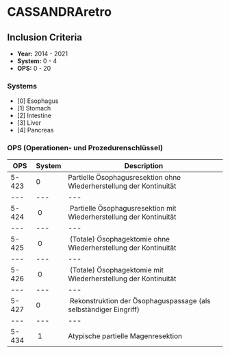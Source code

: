 # CASSANDRAretro

## Inclusion Criteria
- **Year:** 2014 - 2021
- **System:** 0 - 4
- **OPS:** 0 - 20

### Systems
- [0] Esophagus
- [1] Stomach
- [2] Intestine
- [3] Liver
- [4] Pancreas

### OPS (Operationen- und Prozedurenschlüssel)

OPS | System | Description
--- | --- | ---
5-423 | 0 | Partielle Ösophagusresektion ohne Wiederherstellung der Kontinuität
--- | --- | ---
5-424 | 0 | Partielle Ösophagusresektion mit Wiederherstellung der Kontinuität
--- | --- | ---
5-425 | 0 | (Totale) Ösophagektomie ohne Wiederherstellung der Kontinuität
--- | --- | ---
5-426 | 0 | (Totale) Ösophagektomie mit Wiederherstellung der Kontinuität
--- | --- | ---
5-427 | 0 | Rekonstruktion der Ösophaguspassage (als selbständiger Eingriff)
--- | --- | ---
5-434 | 1 | Atypische partielle Magenresektion
